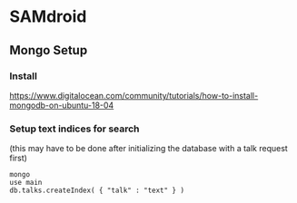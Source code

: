 # SAMdroid

## Mongo Setup

### Install 
https://www.digitalocean.com/community/tutorials/how-to-install-mongodb-on-ubuntu-18-04
### Setup text indices for search

(this may have to be done after initializing the database with a talk request first)

```
mongo
use main
db.talks.createIndex( { "talk" : "text" } )
```

